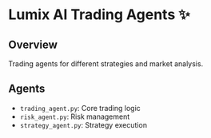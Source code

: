 # Lumix AI Trading Agents ✨

## Overview
Trading agents for different strategies and market analysis.

## Agents
- `trading_agent.py`: Core trading logic
- `risk_agent.py`: Risk management
- `strategy_agent.py`: Strategy execution

